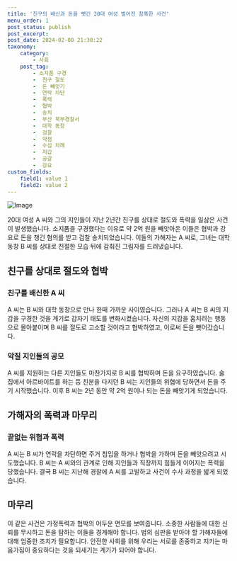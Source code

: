 ```yaml
---
title: '친구의 배신과 돈을 뺏긴 20대 여성 벌어진 참혹한 사건'
menu_order: 1
post_status: publish
post_excerpt: 
post_date: 2024-02-08 21:30:22
taxonomy:
    category:
        - 사회
    post_tag:
        - 소지품 구경
        -  친구 절도
        -  돈 빼앗기
        -  연락 차단
        -  폭력
        -  협박
        -  송치
        -  부산 북부경찰서
        -  대학 동창
        -  검찰
        -  약점
        -  수십 차례
        -  지갑
        -  공갈
        -  강요
custom_fields:
    field1: value 1
    field2: value 2
---
```


![Image](https://imgnews.pstatic.net/image/082/2024/02/08/0001255022_001_20240208175801192.jpg?type=w647)

20대 여성 A 씨와 그의 지인들이 지난 2년간 친구를 상대로 절도와 폭력을 일삼은 사건이 발생했습니다. 소지품을 구경했다는 이유로 약 2억 원을 빼앗아온 이들은 협박과 강요로 돈을 챙긴 혐의를 받고 검찰 송치되었습니다. 이들의 가해자는 A 씨로, 그녀는 대학 동창 B 씨를 상대로 친절한 모습 뒤에 감춰진 그림자를 드러냈습니다.
## 친구를 상대로 절도와 협박
### 친구를 배신한 A 씨
A 씨는 B 씨와 대학 동창으로 만나 한때 가까운 사이였습니다. 그러나 A 씨는 B 씨의 지갑을 구경한 것을 계기로 갑자기 태도를 변화시켰습니다. 자신의 지갑을 훔치려는 행동으로 몰아붙이며 B 씨를 절도로 고소할 것이라고 협박하였고, 이로써 돈을 뺏어갔습니다.
### 악질 지인들의 공모
A 씨를 지원하는 다른 지인들도 마찬가지로 B 씨를 협박하며 돈을 요구하였습니다. 술집에서 아르바이트를 하는 등 친분을 다지던 B 씨는 지인들의 위협에 당하면서 돈을 주기 시작했습니다. 이후 B 씨는 2년 동안 약 2억 원이나 되는 돈을 빼앗기게 되었습니다.
## 가해자의 폭력과 마무리
### 끝없는 위협과 폭력
A 씨는 B 씨가 연락을 차단하면 주거 침입을 하거나 협박을 가하며 돈을 빼앗으려고 시도했습니다. B 씨는 A 씨와의 관계로 인해 지인들과 직장까지 힘들게 이어지는 폭력을 당했습니다. 결국 B 씨는 지난해 경찰에 A 씨를 고발하고 사건이 수사 과정을 밟게 되었습니다.
## 마무리
이 같은 사건은 가정폭력과 협박의 어두운 면모를 보여줍니다. 소중한 사람들에 대한 신뢰를 무시하고 돈을 탐하는 이들을 경계해야 합니다. 법의 심판을 받아야 할 가해자들에 대해 엄중한 조치가 필요합니다. 안전한 사회를 위해 우리는 서로를 존중하고 지키는 마음가짐이 중요하다는 것을 되새기는 계기가 되어야 합니다.
